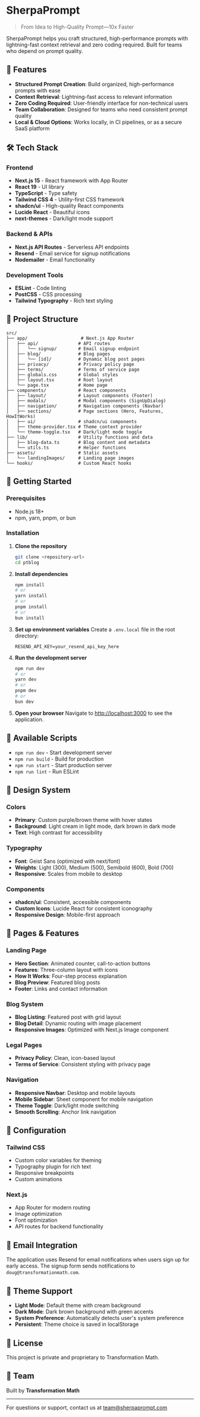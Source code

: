 # SherpaPrompt

> From Idea to High-Quality Prompt—10x Faster

SherpaPrompt helps you craft structured, high-performance prompts with lightning-fast context retrieval and zero coding required. Built for teams who depend on prompt quality.

## 🚀 Features

- **Structured Prompt Creation**: Build organized, high-performance prompts with ease
- **Context Retrieval**: Lightning-fast access to relevant information
- **Zero Coding Required**: User-friendly interface for non-technical users
- **Team Collaboration**: Designed for teams who need consistent prompt quality
- **Local & Cloud Options**: Works locally, in CI pipelines, or as a secure SaaS platform

## 🛠️ Tech Stack

### Frontend
- **Next.js 15** - React framework with App Router
- **React 19** - UI library
- **TypeScript** - Type safety
- **Tailwind CSS 4** - Utility-first CSS framework
- **shadcn/ui** - High-quality React components
- **Lucide React** - Beautiful icons
- **next-themes** - Dark/light mode support

### Backend & APIs
- **Next.js API Routes** - Serverless API endpoints
- **Resend** - Email service for signup notifications
- **Nodemailer** - Email functionality

### Development Tools
- **ESLint** - Code linting
- **PostCSS** - CSS processing
- **Tailwind Typography** - Rich text styling

## 📁 Project Structure

```
src/
├── app/                    # Next.js App Router
│   ├── api/               # API routes
│   │   └── signup/        # Email signup endpoint
│   ├── blog/              # Blog pages
│   │   └── [id]/          # Dynamic blog post pages
│   ├── privacy/           # Privacy policy page
│   ├── terms/             # Terms of service page
│   ├── globals.css        # Global styles
│   ├── layout.tsx         # Root layout
│   └── page.tsx           # Home page
├── components/            # React components
│   ├── layout/            # Layout components (Footer)
│   ├── modals/            # Modal components (SignUpDialog)
│   ├── navigation/        # Navigation components (Navbar)
│   ├── sections/          # Page sections (Hero, Features, HowItWorks)
│   ├── ui/                # shadcn/ui components
│   ├── theme-provider.tsx # Theme context provider
│   └── theme-toggle.tsx   # Dark/light mode toggle
├── lib/                   # Utility functions and data
│   ├── blog-data.ts       # Blog content and metadata
│   └── utils.ts           # Helper functions
├── assets/                # Static assets
│   └── landingImages/     # Landing page images
└── hooks/                 # Custom React hooks
```

## 🚀 Getting Started

### Prerequisites

- Node.js 18+ 
- npm, yarn, pnpm, or bun

### Installation

1. **Clone the repository**
   ```bash
   git clone <repository-url>
   cd ptblog
   ```

2. **Install dependencies**
   ```bash
   npm install
   # or
   yarn install
   # or
   pnpm install
   # or
   bun install
   ```

3. **Set up environment variables**
   Create a `.env.local` file in the root directory:
   ```env
   RESEND_API_KEY=your_resend_api_key_here
   ```

4. **Run the development server**
   ```bash
   npm run dev
   # or
   yarn dev
   # or
   pnpm dev
   # or
   bun dev
   ```

5. **Open your browser**
   Navigate to [http://localhost:3000](http://localhost:3000) to see the application.

## 📝 Available Scripts

- `npm run dev` - Start development server
- `npm run build` - Build for production
- `npm run start` - Start production server
- `npm run lint` - Run ESLint

## 🎨 Design System

### Colors
- **Primary**: Custom purple/brown theme with hover states
- **Background**: Light cream in light mode, dark brown in dark mode
- **Text**: High contrast for accessibility

### Typography
- **Font**: Geist Sans (optimized with next/font)
- **Weights**: Light (300), Medium (500), Semibold (600), Bold (700)
- **Responsive**: Scales from mobile to desktop

### Components
- **shadcn/ui**: Consistent, accessible components
- **Custom Icons**: Lucide React for consistent iconography
- **Responsive Design**: Mobile-first approach

## 📱 Pages & Features

### Landing Page
- **Hero Section**: Animated counter, call-to-action buttons
- **Features**: Three-column layout with icons
- **How It Works**: Four-step process explanation
- **Blog Preview**: Featured blog posts
- **Footer**: Links and contact information

### Blog System
- **Blog Listing**: Featured post with grid layout
- **Blog Detail**: Dynamic routing with image placement
- **Responsive Images**: Optimized with Next.js Image component

### Legal Pages
- **Privacy Policy**: Clean, icon-based layout
- **Terms of Service**: Consistent styling with privacy page

### Navigation
- **Responsive Navbar**: Desktop and mobile layouts
- **Mobile Sidebar**: Sheet component for mobile navigation
- **Theme Toggle**: Dark/light mode switching
- **Smooth Scrolling**: Anchor link navigation

## 🔧 Configuration

### Tailwind CSS
- Custom color variables for theming
- Typography plugin for rich text
- Responsive breakpoints
- Custom animations

### Next.js
- App Router for modern routing
- Image optimization
- Font optimization
- API routes for backend functionality

## 📧 Email Integration

The application uses Resend for email notifications when users sign up for early access. The signup form sends notifications to `doug@transformationmath.com`.

## 🌙 Theme Support

- **Light Mode**: Default theme with cream background
- **Dark Mode**: Dark brown background with green accents
- **System Preference**: Automatically detects user's system preference
- **Persistent**: Theme choice is saved in localStorage

## 📄 License

This project is private and proprietary to Transformation Math.

## 👥 Team

Built by **Transformation Math**

---

For questions or support, contact us at [team@sherpaprompt.com](mailto:team@sherpaprompt.com)
